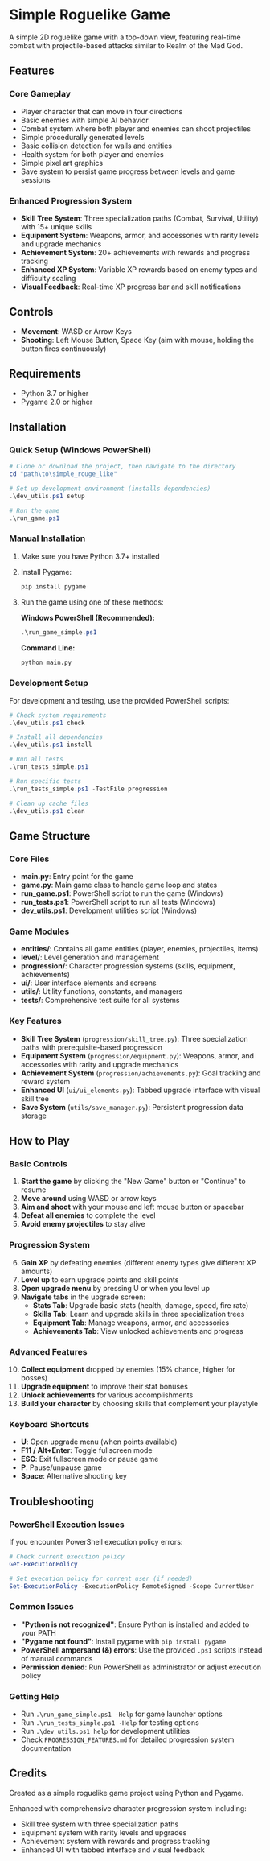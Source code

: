 # Simple Roguelike Game

A simple 2D roguelike game with a top-down view, featuring real-time combat with projectile-based attacks similar to Realm of the Mad God.

## Features

### Core Gameplay
- Player character that can move in four directions
- Basic enemies with simple AI behavior
- Combat system where both player and enemies can shoot projectiles
- Simple procedurally generated levels
- Basic collision detection for walls and entities
- Health system for both player and enemies
- Simple pixel art graphics
- Save system to persist game progress between levels and game sessions

### Enhanced Progression System
- **Skill Tree System**: Three specialization paths (Combat, Survival, Utility) with 15+ unique skills
- **Equipment System**: Weapons, armor, and accessories with rarity levels and upgrade mechanics
- **Achievement System**: 20+ achievements with rewards and progress tracking
- **Enhanced XP System**: Variable XP rewards based on enemy types and difficulty scaling
- **Visual Feedback**: Real-time XP progress bar and skill notifications

## Controls

- **Movement**: WASD or Arrow Keys
- **Shooting**: Left Mouse Button, Space Key (aim with mouse, holding the button fires continuously)

## Requirements

- Python 3.7 or higher
- Pygame 2.0 or higher

## Installation

### Quick Setup (Windows PowerShell)
```powershell
# Clone or download the project, then navigate to the directory
cd "path\to\simple_rouge_like"

# Set up development environment (installs dependencies)
.\dev_utils.ps1 setup

# Run the game
.\run_game.ps1
```

### Manual Installation
1. Make sure you have Python 3.7+ installed
2. Install Pygame:
   ```bash
   pip install pygame
   ```
3. Run the game using one of these methods:

   **Windows PowerShell (Recommended):**
   ```powershell
   .\run_game_simple.ps1
   ```

   **Command Line:**
   ```bash
   python main.py
   ```

### Development Setup
For development and testing, use the provided PowerShell scripts:

```powershell
# Check system requirements
.\dev_utils.ps1 check

# Install all dependencies
.\dev_utils.ps1 install

# Run all tests
.\run_tests_simple.ps1

# Run specific tests
.\run_tests_simple.ps1 -TestFile progression

# Clean up cache files
.\dev_utils.ps1 clean
```

## Game Structure

### Core Files
- **main.py**: Entry point for the game
- **game.py**: Main game class to handle game loop and states
- **run_game.ps1**: PowerShell script to run the game (Windows)
- **run_tests.ps1**: PowerShell script to run all tests (Windows)
- **dev_utils.ps1**: Development utilities script (Windows)

### Game Modules
- **entities/**: Contains all game entities (player, enemies, projectiles, items)
- **level/**: Level generation and management
- **progression/**: Character progression systems (skills, equipment, achievements)
- **ui/**: User interface elements and screens
- **utils/**: Utility functions, constants, and managers
- **tests/**: Comprehensive test suite for all systems

### Key Features
- **Skill Tree System** (`progression/skill_tree.py`): Three specialization paths with prerequisite-based progression
- **Equipment System** (`progression/equipment.py`): Weapons, armor, and accessories with rarity and upgrade mechanics
- **Achievement System** (`progression/achievements.py`): Goal tracking and reward system
- **Enhanced UI** (`ui/ui_elements.py`): Tabbed upgrade interface with visual skill tree
- **Save System** (`utils/save_manager.py`): Persistent progression data storage

## How to Play

### Basic Controls
1. **Start the game** by clicking the "New Game" button or "Continue" to resume
2. **Move around** using WASD or arrow keys
3. **Aim and shoot** with your mouse and left mouse button or spacebar
4. **Defeat all enemies** to complete the level
5. **Avoid enemy projectiles** to stay alive

### Progression System
6. **Gain XP** by defeating enemies (different enemy types give different XP amounts)
7. **Level up** to earn upgrade points and skill points
8. **Open upgrade menu** by pressing U or when you level up
9. **Navigate tabs** in the upgrade screen:
   - **Stats Tab**: Upgrade basic stats (health, damage, speed, fire rate)
   - **Skills Tab**: Learn and upgrade skills in three specialization trees
   - **Equipment Tab**: Manage weapons, armor, and accessories
   - **Achievements Tab**: View unlocked achievements and progress

### Advanced Features
10. **Collect equipment** dropped by enemies (15% chance, higher for bosses)
11. **Upgrade equipment** to improve their stat bonuses
12. **Unlock achievements** for various accomplishments
13. **Build your character** by choosing skills that complement your playstyle

### Keyboard Shortcuts
- **U**: Open upgrade menu (when points available)
- **F11 / Alt+Enter**: Toggle fullscreen mode
- **ESC**: Exit fullscreen mode or pause game
- **P**: Pause/unpause game
- **Space**: Alternative shooting key

## Troubleshooting

### PowerShell Execution Issues
If you encounter PowerShell execution policy errors:

```powershell
# Check current execution policy
Get-ExecutionPolicy

# Set execution policy for current user (if needed)
Set-ExecutionPolicy -ExecutionPolicy RemoteSigned -Scope CurrentUser
```

### Common Issues
- **"Python is not recognized"**: Ensure Python is installed and added to your PATH
- **"Pygame not found"**: Install pygame with `pip install pygame`
- **PowerShell ampersand (&) errors**: Use the provided `.ps1` scripts instead of manual commands
- **Permission denied**: Run PowerShell as administrator or adjust execution policy

### Getting Help
- Run `.\run_game_simple.ps1 -Help` for game launcher options
- Run `.\run_tests_simple.ps1 -Help` for testing options
- Run `.\dev_utils.ps1 help` for development utilities
- Check `PROGRESSION_FEATURES.md` for detailed progression system documentation

## Credits

Created as a simple roguelike game project using Python and Pygame.

Enhanced with comprehensive character progression system including:
- Skill tree system with three specialization paths
- Equipment system with rarity levels and upgrades
- Achievement system with rewards and progress tracking
- Enhanced UI with tabbed interface and visual feedback
